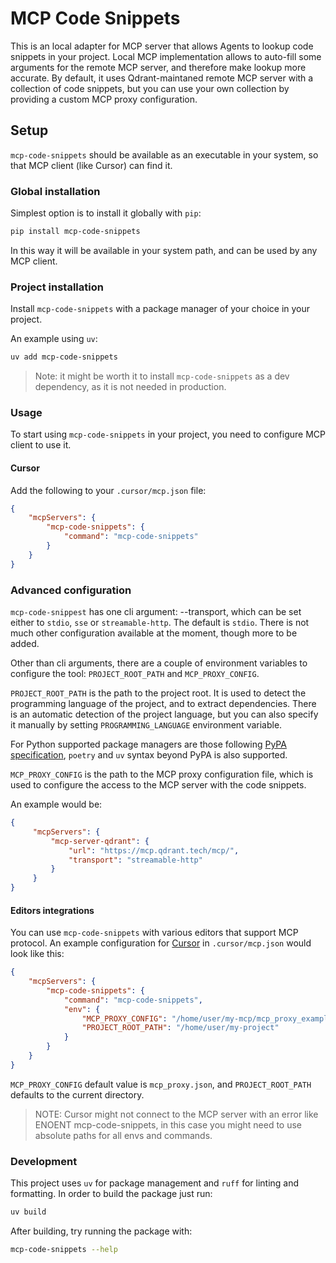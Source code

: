 # MCP Code Snippets

This is an local adapter for MCP server that allows Agents to lookup code snippets in your project.
Local MCP implementation allows to auto-fill some arguments for the remote MCP server, and therefore make lookup more accurate.
By default, it uses Qdrant-maintaned remote MCP server with a collection of code snippets, but you can use your own collection by providing a custom MCP proxy configuration.

## Setup

`mcp-code-snippets` should be available as an executable in your system, so that MCP client (like Cursor) can find it.

### Global installation

Simplest option is to install it globally with `pip`:

```bash
pip install mcp-code-snippets
```

In this way it will be available in your system path, and can be used by any MCP client.


### Project installation

Install `mcp-code-snippets` with a package manager of your choice in your project.

An example using `uv`:

```bash
uv add mcp-code-snippets
```

> Note: it might be worth it to install `mcp-code-snippets` as a dev dependency, as it is not needed in production.

### Usage

To start using `mcp-code-snippets` in your project, you need to configure MCP client to use it.

#### Cursor

Add the following to your `.cursor/mcp.json` file:

```json
{
    "mcpServers": {
        "mcp-code-snippets": {
            "command": "mcp-code-snippets"
        }
    }
}
```

### Advanced configuration

`mcp-code-snippest` has one cli argument: --transport, which can be set either to `stdio`, `sse` or `streamable-http`. 
The default is `stdio`.
There is not much other configuration available at the moment, though more to be added.

Other than cli arguments, there are a couple of environment variables to configure the tool:
`PROJECT_ROOT_PATH` and `MCP_PROXY_CONFIG`.

`PROJECT_ROOT_PATH` is the path to the project root. It is used to detect the programming language of the project, and to extract dependencies.
There is an automatic detection of the project language, but you can also specify it manually by setting `PROGRAMMING_LANGUAGE` environment variable.

For Python supported package managers are those following [PyPA specification](https://packaging.python.org/en/latest/specifications/), `poetry` and `uv` syntax beyond PyPA is also supported. 

`MCP_PROXY_CONFIG` is the path to the MCP proxy configuration file, which is used to configure the access to the MCP server with the code snippets.

An example would be:

```json
{
     "mcpServers": {
         "mcp-server-qdrant": {
             "url": "https://mcp.qdrant.tech/mcp/",
             "transport": "streamable-http"
         }
     }
}
```

#### Editors integrations

You can use `mcp-code-snippets` with various editors that support MCP protocol.
An example configuration for [Cursor](https://www.cursor.com/) in `.cursor/mcp.json` would look like this:

```json
{
    "mcpServers": {
        "mcp-code-snippets": {
            "command": "mcp-code-snippets",
            "env": {
                "MCP_PROXY_CONFIG": "/home/user/my-mcp/mcp_proxy_example.json",
                "PROJECT_ROOT_PATH": "/home/user/my-project"
            }
        }
    }
}
```

`MCP_PROXY_CONFIG` default value is `mcp_proxy.json`, and `PROJECT_ROOT_PATH` defaults to the current directory.

> NOTE: Cursor might not connect to the MCP server with an error like ENOENT mcp-code-snippets, in this case you might need to use absolute paths for all envs and commands.

### Development

This project uses `uv` for package management and `ruff` for linting and formatting.
In order to build the package just run:

```bash
uv build
```

After building, try running the package with:

```bash
mcp-code-snippets --help
```
